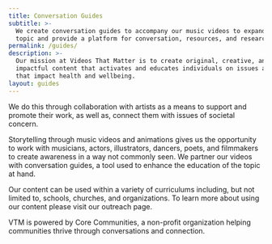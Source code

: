 ```yaml
---
title: Conversation Guides
subtitle: >-
  We create conversation guides to accompany our music videos to expand on the
  topic and provide a platform for conversation, resources, and research.
permalink: /guides/
description: >-
  Our mission at Videos That Matter is to create original, creative, and
  impactful content that activates and educates individuals on issues and values
  that impact health and wellbeing.
layout: guides
---
```


We do this through collaboration with artists as a means to support and promote their work, as well as, connect them with issues of societal concern. 
 
Storytelling through music videos and animations gives us the opportunity to work with musicians, actors, illustrators, dancers, poets, and filmmakers to create awareness in a way not commonly seen. We partner our videos with conversation guides, a tool used to enhance the education of the topic at hand. 
 
Our content can be used within a variety of curriculums including, but not limited to, schools, churches, and organizations. To learn more about using our content please visit our outreach page. 
 
VTM is powered by Core Communities, a non-profit organization helping communities thrive through conversations and connection.